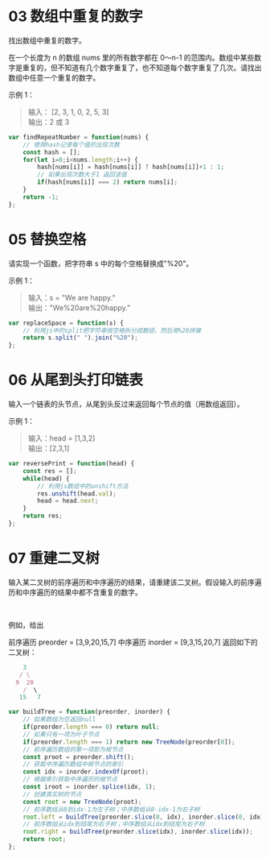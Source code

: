 <!--
 * @LastEditors: panda_liu
 * @LastEditTime: 2020-11-21 22:51:54
 * @FilePath: \undefinedc:\Users\23163\Desktop\web\Blog\算法\剑指offer-1.md
 * @Description: add some description
-->
# 03 数组中重复的数字

找出数组中重复的数字。

在一个长度为 n 的数组 nums 里的所有数字都在 0～n-1 的范围内。数组中某些数字是重复的，但不知道有几个数字重复了，也不知道每个数字重复了几次。请找出数组中任意一个重复的数字。

示例 1：

> 输入：
> [2, 3, 1, 0, 2, 5, 3]  
> 输出：2 或 3 

``` js
var findRepeatNumber = function(nums) {
    // 使用hash记录每个值的出现次数
    const hash = [];
    for(let i=0;i<nums.length;i++) {
        hash[nums[i]] = hash[nums[i]] ? hash[nums[i]]+1 : 1;
        // 如果出现次数大于1 返回该值
        if(hash[nums[i]] === 2) return nums[i];
    }
    return -1;
};
```


# 05 替换空格

请实现一个函数，把字符串 s 中的每个空格替换成"%20"。

示例 1：

> 输入：s = "We are happy."  
> 输出："We%20are%20happy."

``` js
var replaceSpace = function(s) {
    // 利用js中的split把字符串按空格拆分成数组，然后用%20拼接
    return s.split(" ").join("%20");
};
```

# 06 从尾到头打印链表

输入一个链表的头节点，从尾到头反过来返回每个节点的值（用数组返回）。

示例 1：

> 输入：head = [1,3,2]  
> 输出：[2,3,1]

``` js
var reversePrint = function(head) {
    const res = [];
    while(head) {
        // 利用js数组中的unshift方法
        res.unshift(head.val);
        head = head.next;
    }
    return res;
};
```

# 07 重建二叉树

输入某二叉树的前序遍历和中序遍历的结果，请重建该二叉树。假设输入的前序遍历和中序遍历的结果中都不含重复的数字。

 

例如，给出

前序遍历 preorder = [3,9,20,15,7]
中序遍历 inorder = [9,3,15,20,7]
返回如下的二叉树：

``` js
    3
   / \
  9  20
    /  \
   15   7
```
 
``` js
var buildTree = function(preorder, inorder) {
    // 如果数组为空返回null
    if(preorder.length === 0) return null;
    // 如果只有一项为叶子节点
    if(preorder.length === 1) return new TreeNode(preorder[0]);
    // 前序遍历数组的第一项即为根节点
    const proot = preorder.shift();
    // 获取中序遍历数组中根节点的索引
    const idx = inorder.indexOf(proot);
    // 根据索引获取中序遍历的根节点
    const iroot = inorder.splice(idx, 1);
    // 创建真实树的节点
    const root = new TreeNode(proot);
    // 前序数组从0到idx-1为左子树；中序数组从0-idx-1为右子树
    root.left = buildTree(preorder.slice(0, idx), inorder.slice(0, idx));
    // 前序数组从idx到结尾为右子树；中序数组从idx到结尾为右子树
    root.right = buildTree(preorder.slice(idx), inorder.slice(idx));
    return root;
};
```


